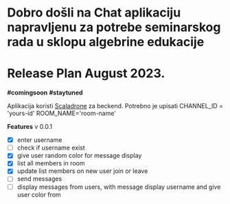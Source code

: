 # Dobro došli na Chat aplikaciju napravljenu za potrebe seminarskog rada u sklopu algebrine edukacije


# Release Plan August 2023.
**#comingsoon** **#staytuned**

Aplikacija koristi [Scaladrone](https://www.scaledrone.com/) za beckend.
Potrebno je upisati 
CHANNEL_ID = 'yours-id'
ROOM_NAME='room-name'
 
 **Features**
 v 0.0.1
 - [x] enter username
 - [ ] check if username exist
 - [x] give user random color for message display
 - [x] list all members in room
 - [x] update list members on new user join or leave
 - [ ] send messages
 - [ ] display messages from users, with message display username and give user color from 

#
